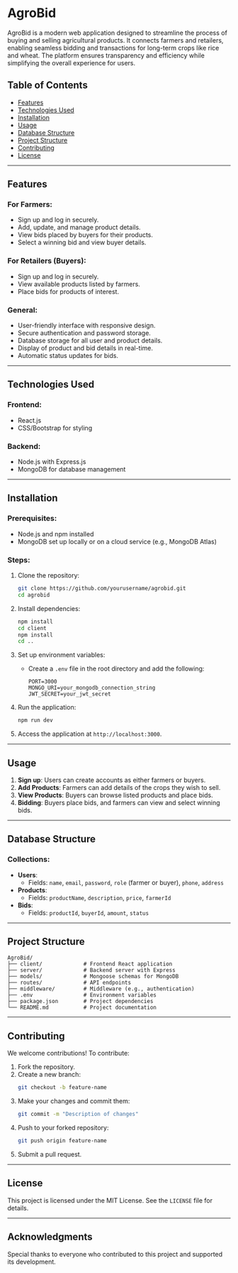# AgroBid

AgroBid is a modern web application designed to streamline the process of buying and selling agricultural products. It connects farmers and retailers, enabling seamless bidding and transactions for long-term crops like rice and wheat. The platform ensures transparency and efficiency while simplifying the overall experience for users.

## Table of Contents

- [Features](#features)
- [Technologies Used](#technologies-used)
- [Installation](#installation)
- [Usage](#usage)
- [Database Structure](#database-structure)
- [Project Structure](#project-structure)
- [Contributing](#contributing)
- [License](#license)

---

## Features

### For Farmers:
- Sign up and log in securely.
- Add, update, and manage product details.
- View bids placed by buyers for their products.
- Select a winning bid and view buyer details.

### For Retailers (Buyers):
- Sign up and log in securely.
- View available products listed by farmers.
- Place bids for products of interest.

### General:
- User-friendly interface with responsive design.
- Secure authentication and password storage.
- Database storage for all user and product details.
- Display of product and bid details in real-time.
- Automatic status updates for bids.

---

## Technologies Used

### Frontend:
- React.js
- CSS/Bootstrap for styling

### Backend:
- Node.js with Express.js
- MongoDB for database management

---

## Installation

### Prerequisites:
- Node.js and npm installed
- MongoDB set up locally or on a cloud service (e.g., MongoDB Atlas)

### Steps:

1. Clone the repository:
    ```bash
    git clone https://github.com/yourusername/agrobid.git
    cd agrobid
    ```

2. Install dependencies:
    ```bash
    npm install
    cd client
    npm install
    cd ..
    ```

3. Set up environment variables:
    - Create a `.env` file in the root directory and add the following:
        ```env
        PORT=3000
        MONGO_URI=your_mongodb_connection_string
        JWT_SECRET=your_jwt_secret
        ```

4. Run the application:
    ```bash
    npm run dev
    ```

5. Access the application at `http://localhost:3000`.

---

## Usage

1. **Sign up**: Users can create accounts as either farmers or buyers.
2. **Add Products**: Farmers can add details of the crops they wish to sell.
3. **View Products**: Buyers can browse listed products and place bids.
4. **Bidding**: Buyers place bids, and farmers can view and select winning bids.

---

## Database Structure

### Collections:
- **Users**:
  - Fields: `name`, `email`, `password`, `role` (farmer or buyer), `phone`, `address`
- **Products**:
  - Fields: `productName`, `description`, `price`, `farmerId`
- **Bids**:
  - Fields: `productId`, `buyerId`, `amount`, `status`

---

## Project Structure

```
AgroBid/
├── client/             # Frontend React application
├── server/             # Backend server with Express
├── models/             # Mongoose schemas for MongoDB
├── routes/             # API endpoints
├── middleware/         # Middleware (e.g., authentication)
├── .env                # Environment variables
├── package.json        # Project dependencies
└── README.md           # Project documentation
```

---

## Contributing

We welcome contributions! To contribute:

1. Fork the repository.
2. Create a new branch:
    ```bash
    git checkout -b feature-name
    ```
3. Make your changes and commit them:
    ```bash
    git commit -m "Description of changes"
    ```
4. Push to your forked repository:
    ```bash
    git push origin feature-name
    ```
5. Submit a pull request.

---

## License

This project is licensed under the MIT License. See the `LICENSE` file for details.

---

## Acknowledgments

Special thanks to everyone who contributed to this project and supported its development.
